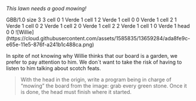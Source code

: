 _This lawn needs a good mowing!_

<gs-board>
  GBB/1.0
    size 3 3
    cell 0 1 Verde 1
    cell 1 2 Verde 1
    cell 0 0 Verde 1
    cell 2 1 Verde 1
    cell 0 2 Verde 1
    cell 2 0 Verde 1
    cell 2 2 Verde 1
    cell 1 0 Verde 1
    head 0 0
</gs-board>
![Willie](https://cloud.githubusercontent.com/assets/1585835/13659284/ada8fe9c-e65e-11e5-876f-a241b1c488ca.png)

In spite of not knowing why Willie thinks that our board is a garden, we prefer to pay attention to him. We don´t want to take the risk of having to listen to him talking about scotch feats. 

> With the head in the origin, write a program being in charge of “mowing” the board from the image: grab every green stone. Once it is done, the head must finish where it started.
